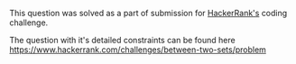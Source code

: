 This question was solved as a part of submission for [HackerRank's](www.hackerrank.com) coding challenge.

The question with it's detailed constraints can be found here https://www.hackerrank.com/challenges/between-two-sets/problem

